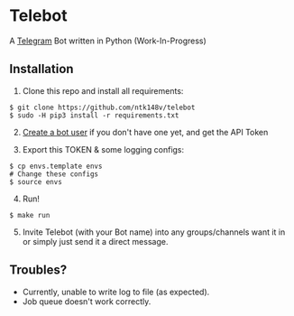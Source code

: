 # Telebot

A [Telegram](https://telegram.org/) Bot written in Python (Work-In-Progress)

## Installation

1. Clone this repo and install all requirements:

```
$ git clone https://github.com/ntk148v/telebot
$ sudo -H pip3 install -r requirements.txt
```

2. [Create a bot user](https://core.telegram.org/bots#3-how-do-i-create-a-bot) if you don't have one yet, and get the API Token

3. Export this TOKEN & some logging configs:

```
$ cp envs.template envs
# Change these configs
$ source envs
```

4. Run!

```
$ make run
```

5.  Invite Telebot (with your Bot name) into any groups/channels want it in or
    simply just send it a direct message.

## Troubles?

- Currently, unable to write log to file (as expected).
- Job queue doesn't work correctly.
